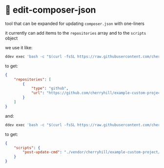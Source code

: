 # 🍒 edit-composer-json

tool that can be expanded for updating `composer.json` with one-liners

it currently can add items to the `repositories` array and to the `scripts` object

we use it like:

```sh
ddev exec 'bash -c "$(curl -fsSL https://raw.githubusercontent.com/cherryhill/edit-composer-json/main/insert)" repository cherryhill/example-custom-project'
```

to get:

```json
{
    "repositories": [
        {
            "type": "github",
            "url": "https://github.com/cherryhill/example-custom-project"
        }
    ]
}
```

and:

```sh
ddev exec 'bash -c "$(curl -fsSL https://raw.githubusercontent.com/cherryhill/edit-composer-json/main/insert)" script post-update-cmd ./vendor/cherryhill/example-custom-project/executable-command'
```

to get:

```json
{
    "scripts": {
        "post-update-cmd": "./vendor/cherryhill/example-custom-project/executable-command"
    }
}
```
